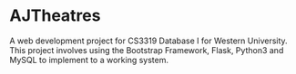 # AJTheatres

A web development project for CS3319 Database I for Western University. This project involves using the Bootstrap Framework, Flask, Python3 and MySQL to implement to a working system.

